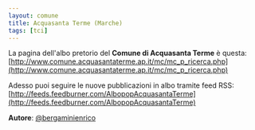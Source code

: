 ```yaml
---
layout: comune
title: Acquasanta Terme (Marche)
tags: [tci]
---
```


La pagina dell'albo pretorio del **Comune di Acquasanta Terme** è questa: [http://www.comune.acquasantaterme.ap.it/mc/mc_p_ricerca.php](http://www.comune.acquasantaterme.ap.it/mc/mc_p_ricerca.php)

Adesso puoi seguire le nuove pubblicazioni in albo tramite feed RSS: [http://feeds.feedburner.com/AlbopopAcquasantaTerme](http://feeds.feedburner.com/AlbopopAcquasantaTerme)


**Autore**: [@bergaminienrico](https://twitter.com/bergaminienrico)
